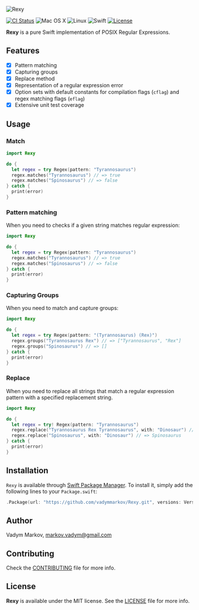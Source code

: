 ![Rexy](https://github.com/vadymmarkov/Rexy/blob/master/Images/RexyPresentation.png)

[![CI Status](http://img.shields.io/travis/vadymmarkov/Rexy.svg?style=flat)](https://travis-ci.org/vadymmarkov/Rexy)
![Mac OS X](https://img.shields.io/badge/os-Mac%20OS%20X-green.svg?style=flat)
![Linux](https://img.shields.io/badge/os-linux-green.svg?style=flat)
![Swift](https://img.shields.io/badge/%20in-swift%203.0-orange.svg)
[![License](http://img.shields.io/badge/license-MIT-brightgreen.svg)](http://opensource.org/licenses/MIT)

**Rexy** is a pure Swift implementation of POSIX Regular Expressions.

## Features

- [x] Pattern matching
- [x] Capturing groups
- [x] Replace method
- [x] Representation of a regular expression error
- [x] Option sets with default constants for compilation flags (`cflag`) and regex matching flags (`eflag`)
- [x] Extensive unit test coverage

## Usage

### Match

```swift
import Rexy

do {
  let regex = try Regex(pattern: "Tyrannosaurus")
  regex.matches("Tyrannosaurus") // => true
  regex.matches("Spinosaurus") // => false
} catch {
  print(error)
}
```

### Pattern matching

When you need to checks if a given string matches regular expression:

```swift
import Rexy

do {
  let regex = try Regex(pattern: "Tyrannosaurus")
  regex.matches("Tyrannosaurus") // => true
  regex.matches("Spinosaurus") // => false
} catch {
  print(error)
}
```

### Capturing Groups

When you need to match and capture groups:

```swift
import Rexy

do {
  let regex = try Regex(pattern: "(Tyrannosaurus) (Rex)")
  regex.groups("Tyrannosaurus Rex") // => ["Tyrannosaurus", "Rex"]
  regex.groups("Spinosaurus") // => []
} catch {
  print(error)
}
```

### Replace

When you need to replace all strings that match a regular expression pattern
with a specified replacement string.

```swift
import Rexy

do {
  let regex = try! Regex(pattern: "Tyrannosaurus")
  regex.replace("Tyrannosaurus Rex Tyrannosaurus", with: "Dinosaur") // => "Dinosaur Rex Dinosaur"
  regex.replace("Spinosaurus", with: "Dinosaur") // => Spinosaurus
} catch {
  print(error)
}
```

## Installation

`Rexy` is available through [Swift Package Manager](https://github.com/apple/swift-package-manager).
To install it, simply add the following lines to your `Package.swift`:

```swift
.Package(url: "https://github.com/vadymmarkov/Rexy.git", versions: Version(0,1,0)..<Version(1,0,0))
```

## Author

Vadym Markov, markov.vadym@gmail.com

## Contributing

Check the [CONTRIBUTING](https://github.com/vadymmarkov/Rexy/blob/master/CONTRIBUTING.md)
file for more info.

## License

**Rexy** is available under the MIT license. See the [LICENSE](https://github.com/vadymmarkov/Rexy/blob/master/LICENSE.md) file for more info.
